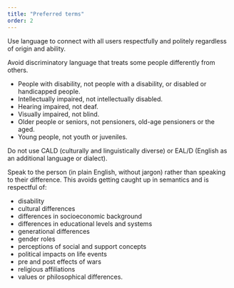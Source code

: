 ```yaml
---
title: "Preferred terms"
order: 2
---
```


Use language to connect with all users respectfully and politely regardless of origin and ability.

Avoid discriminatory language that treats some people differently from others.

- People with disability, not people with a disability, or disabled or handicapped people.
- Intellectually impaired, not intellectually disabled.
- Hearing impaired, not deaf.
- Visually impaired, not blind.
- Older people or seniors, not pensioners, old-age pensioners or the aged.
- Young people, not youth or juveniles.

Do not use CALD (culturally and linguistically diverse) or EAL/D (English as an additional language or dialect).

Speak to the person (in plain English, without jargon) rather than speaking to their difference. This avoids getting caught up in semantics and is respectful of:

- disability
- cultural differences
- differences in socioeconomic background
- differences in educational levels and systems
- generational differences
- gender roles
- perceptions of social and support concepts
- political impacts on life events
- pre and post effects of wars
- religious affiliations
- values or philosophical differences.
